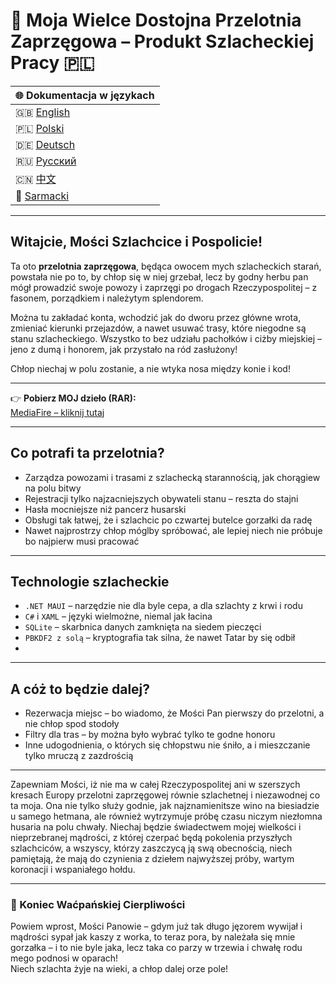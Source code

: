 # 🐎 Moja Wielce Dostojna Przelotnia Zaprzęgowa – Produkt Szlacheckiej Pracy 🇵🇱

| 🌐 Dokumentacja w językach |  
|---------------------------|  
| 🇬🇧 [English](README.md) |  
| 🇵🇱 [Polski](README-PL.md) |  
| 🇩🇪 [Deutsch](README-DE.md) |  
| 🇷🇺 [Русский](README-RU.md) |  
| 🇨🇳 [中文](README-ZH.md) |  
| 🏰 [Sarmacki](README-SARMACKI.md) |

---

## Witajcie, Mości Szlachcice i Pospolicie!

Ta oto **przelotnia zaprzęgowa**, będąca owocem mych szlacheckich starań, powstała nie po to, by chłop się w niej grzebał, lecz by godny herbu pan mógł prowadzić swoje powozy i zaprzęgi po drogach Rzeczypospolitej – z fasonem, porządkiem i należytym splendorem.

Można tu zakładać konta, wchodzić jak do dworu przez główne wrota, zmieniać kierunki przejazdów, a nawet usuwać trasy, które niegodne są stanu szlacheckiego. Wszystko to bez udziału pachołków i ciżby miejskiej – jeno z dumą i honorem, jak przystało na ród zasłużony!

Chłop niechaj w polu zostanie, a nie wtyka nosa między konie i kod!

---

👉 **Pobierz MOJ dzieło (RAR):**  
[MediaFire – kliknij tutaj](https://www.mediafire.com/file/jiod1vuoa9j1ulv/projekt.rar/file)

---

## Co potrafi ta przelotnia?

- Zarządza powozami i trasami z szlachecką starannością, jak chorągiew na polu bitwy  
- Rejestracji tylko najzacniejszych obywateli stanu – reszta do stajni  
- Hasła mocniejsze niż pancerz husarski 
- Obsługi tak łatwej, że i szlachcic po czwartej butelce gorzałki da radę  
- Nawet najprostrzy chłop móglby spróbować, ale lepiej niech nie próbuje bo najpierw musi pracować

---

## Technologie szlacheckie

- `.NET MAUI` – narzędzie nie dla byle cepa, a dla szlachty z krwi i rodu  
- `C#` i `XAML` – języki wielmożne, niemal jak łacina  
- `SQLite` – skarbnica danych zamknięta na siedem pieczęci  
- `PBKDF2 z solą` – kryptografia tak silna, że nawet Tatar by się odbił
- 
---

## A cóż to będzie dalej?

- Rezerwacja miejsc – bo wiadomo, że Mości Pan pierwszy do przelotni, a nie chłop spod stodoły  
- Filtry dla tras – by można było wybrać tylko te godne honoru  
- Inne udogodnienia, o których się chłopstwu nie śniło, a i mieszczanie tylko mruczą z zazdrością  

---

Zapewniam Mości, iż nie ma w całej Rzeczypospolitej ani w szerszych kresach Europy przelotni zaprzęgowej równie szlachetnej i niezawodnej co ta moja. Ona nie tylko służy godnie, jak najznamienitsze wino na biesiadzie u samego hetmana, ale również wytrzymuje próbę czasu niczym niezłomna husaria na polu chwały. Niechaj będzie świadectwem mojej wielkości i nieprzebranej mądrości, z której czerpać będą pokolenia przyszłych szlachciców, a wszyscy, którzy zaszczycą ją swą obecnością, niech pamiętają, że mają do czynienia z dziełem najwyższej próby, wartym koronacji i wspaniałego hołdu.


---

### 🏁 Koniec Waćpańskiej Cierpliwości

Powiem wprost, Mości Panowie – gdym już tak długo jęzorem wywijał i mądrości sypał jak kaszy z worka, to teraz pora, by należała się mnie gorzałka – i to nie byle jaka, lecz taka co parzy w trzewia i chwałę rodu mego podnosi w oparach!  
Niech szlachta żyje na wieki, a chłop dalej orze pole!


